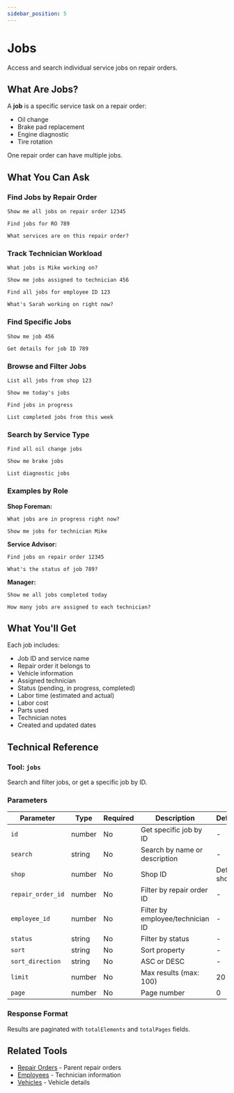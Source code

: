 ```yaml
---
sidebar_position: 5
---
```


# Jobs

Access and search individual service jobs on repair orders.

## What Are Jobs?

A **job** is a specific service task on a repair order:
- Oil change
- Brake pad replacement
- Engine diagnostic
- Tire rotation

One repair order can have multiple jobs.

## What You Can Ask

### Find Jobs by Repair Order

```
Show me all jobs on repair order 12345
```

```
Find jobs for RO 789
```

```
What services are on this repair order?
```

### Track Technician Workload

```
What jobs is Mike working on?
```

```
Show me jobs assigned to technician 456
```

```
Find all jobs for employee ID 123
```

```
What's Sarah working on right now?
```

### Find Specific Jobs

```
Show me job 456
```

```
Get details for job ID 789
```

### Browse and Filter Jobs

```
List all jobs from shop 123
```

```
Show me today's jobs
```

```
Find jobs in progress
```

```
List completed jobs from this week
```

### Search by Service Type

```
Find all oil change jobs
```

```
Show me brake jobs
```

```
List diagnostic jobs
```

### Examples by Role

**Shop Foreman:**
```
What jobs are in progress right now?
```

```
Show me jobs for technician Mike
```

**Service Advisor:**
```
Find jobs on repair order 12345
```

```
What's the status of job 789?
```

**Manager:**
```
Show me all jobs completed today
```

```
How many jobs are assigned to each technician?
```

## What You'll Get

Each job includes:
- Job ID and service name
- Repair order it belongs to
- Vehicle information
- Assigned technician
- Status (pending, in progress, completed)
- Labor time (estimated and actual)
- Labor cost
- Parts used
- Technician notes
- Created and updated dates

## Technical Reference

### Tool: `jobs`

Search and filter jobs, or get a specific job by ID.

### Parameters

| Parameter | Type | Required | Description | Default |
|-----------|------|----------|-------------|---------|
| `id` | number | No | Get specific job by ID | - |
| `search` | string | No | Search by name or description | - |
| `shop` | number | No | Shop ID | Default shop |
| `repair_order_id` | number | No | Filter by repair order ID | - |
| `employee_id` | number | No | Filter by employee/technician ID | - |
| `status` | string | No | Filter by status | - |
| `sort` | string | No | Sort property | - |
| `sort_direction` | string | No | ASC or DESC | - |
| `limit` | number | No | Max results (max: 100) | 20 |
| `page` | number | No | Page number | 0 |

### Response Format

Results are paginated with `totalElements` and `totalPages` fields.

## Related Tools

- [Repair Orders](./repair-orders.md) - Parent repair orders
- [Employees](./employees.md) - Technician information
- [Vehicles](./vehicles.md) - Vehicle details
